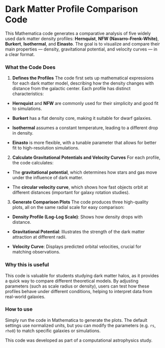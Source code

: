 # Dark Matter Profile Comparison Code

This Mathematica code generates a comparative analysis of five widely used dark matter density profiles: **Hernquist**, **NFW (Navarro-Frenk-White)**, **Burkert**, **Isothermal**, and **Einasto**. The goal is to visualize and compare their main properties — density, gravitational potential, and velocity curves — in a clear format.

### What the Code Does

1. **Defines the Profiles**
The code first sets up mathematical expressions for each dark matter model, describing how the density changes with distance from the galactic center. Each profile has distinct characteristics:

- **Hernquist** and **NFW** are commonly used for their simplicity and good fit to simulations.

- **Burkert** has a flat density core, making it suitable for dwarf galaxies.

- **Isothermal** assumes a constant temperature, leading to a different drop in density.

- **Einasto** is more flexible, with a tunable parameter that allows for better fit to high-resolution simulations.

2. **Calculate Gravitational Potentials and Velocity Curves**
For each profile, the code calculates:

- The **gravitational potential**, which determines how stars and gas move under the influence of dark matter.

- The **circular velocity curve**, which shows how fast objects orbit at different distances (important for galaxy rotation studies).

3. **Generate Comparison Plots**
The code produces three high-quality plots, all on the same radial scale for easy comparison:

- **Density Profile (Log-Log Scale)**: Shows how density drops with distance.

- **Gravitational Potential**: Illustrates the strength of the dark matter attraction at different radii.

- **Velocity Curve**: Displays predicted orbital velocities, crucial for matching observations.

### Why this is useful
This code is valuable for students studying dark matter halos, as it provides a quick way to compare different theoretical models. By adjusting parameters (such as scale radius or density), users can test how these profiles behave under different conditions, helping to interpret data from real-world galaxies.

### How to use
Simply run the code in Mathematica to generate the plots. The default settings use normalized units, but you can modify the parameters (e.g. `rs`, `rho0`) to match specific galaxies or simulations.

This code was developed as part of a computational astrophysics study.
